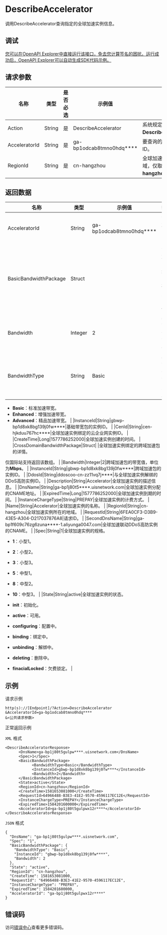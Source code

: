 # DescribeAccelerator

调用DescribeAccelerator查询指定的全球加速实例信息。

## 调试

[您可以在OpenAPI Explorer中直接运行该接口，免去您计算签名的困扰。运行成功后，OpenAPI Explorer可以自动生成SDK代码示例。](https://api.aliyun.com/#product=Ga&api=DescribeAccelerator&type=RPC&version=2019-11-20)

## 请求参数

|名称|类型|是否必选|示例值|描述|
|--|--|----|---|--|
|Action|String|是|DescribeAccelerator|系统规定参数。取值：**DescribeAccelerator**。 |
|AcceleratorId|String|是|ga-bp1odcab8tmno0hdq\*\*\*\*|要查询的全球加速实例ID。 |
|RegionId|String|是|cn-hangzhou|全球加速实例所属的地域，仅取值：**cn-hangzhou**。 |

## 返回数据

|名称|类型|示例值|描述|
|--|--|---|--|
|AcceleratorId|String|ga-bp1odcab8tmno0hdq\*\*\*\*|全球加速实例ID。 |
|BasicBandwidthPackage|Struct| |全球加速实例绑定的基础带宽包的详情。 |
|Bandwidth|Integer|2|基础带宽包的带宽值。 |
|BandwidthType|String|Basic|基础带宽包的带宽类型。

 -   **Basic**：标准加速带宽。
-   **Enhanced**：增强加速带宽。
-   **Advanced**：精品加速带宽。 |
|InstanceId|String|gbwp-bp1d8xk8bg139j0fw\*\*\*\*|基础带宽包的实例ID。 |
|CenId|String|cen-hjkduu767hc\*\*\*\*|全球加速实例绑定的云企业网实例ID。 |
|CreateTime|Long|1577786252000|全球加速实例创建的时间。 |
|CrossDomainBandwidthPackage|Struct| |全球加速实例绑定的跨域加速包的详情。

 仅国际站支持返回该数组。 |
|Bandwidth|Integer|2|跨域加速包的带宽值，单位为**Mbps**。 |
|InstanceId|String|gbwp-bp1d8xk8bg139j0fw\*\*\*\*|跨域加速包的实例ID。 |
|DdosId|String|ddoscoo-cn-zz11vq7j\*\*\*\*|与全球加速实例解绑的DDoS高防实例ID。 |
|Description|String|Accelerator|全球加速实例的描述信息。 |
|DnsName|String|ga-bp1j80t5\*\*\*\*.uisnetwork.com|全球加速实例分配的CNAME地址。 |
|ExpiredTime|Long|1577786252000|全球加速实例到期的时间。 |
|InstanceChargeType|String|PREPAY|全球加速实例的计费方式。 |
|Name|String|Accelerator|全球加速实例的名称。 |
|RegionId|String|cn-hangzhou|全球加速实例所在的地域。 |
|RequestId|String|6FEA0CF3-D3B9-43E5-A304-D217037876A8|请求ID。 |
|SecondDnsName|String|ga-bp1f609c76zg6zuna\*\*\*\*-1.aliyunga0047.com|全球加速联动DDoS高防实例的CNAME。 |
|Spec|String|1|全球加速实例的规格。

 -   **1**：小型1。
-   **2**：小型2。
-   **3**：小型3。
-   **5**：中型1。
-   **8**：中型2。
-   **10**：中型3。 |
|State|String|active|全球加速实例的状态。

 -   **init**：初始化。
-   **active**：可用。
-   **configuring**：配置中。
-   **binding**：绑定中。
-   **unbinding**：解绑中。
-   **deleting**：删除中。
-   **finacialLocked**：欠费锁定。 |

## 示例

请求示例

```
http(s)://[Endpoint]/?Action=DescribeAccelerator
&AcceleratorId=ga-bp1odcab8tmno0hdq****
&<公共请求参数>
```

正常返回示例

`XML` 格式

```
<DescribeAcceleratorResponse>     
      <DnsName>ga-bp1j80t5gulpw****.uisnetwork.com</DnsName>
      <Spec>1</Spec>
      <BasicBandwidthPackage>
            <BandwidthType>Basic</BandwidthType>
            <InstanceId>gbwp-bp1d8xk8bg139j0fw****</InstanceId>
            <Bandwidth>2</Bandwidth>
      </BasicBandwidthPackage>
      <State>active</State>
      <RegionId>cn-hangzhou</RegionId>
      <CreateTime>1581653081000</CreateTime>
      <RequestId>64966488-B3E3-41E2-9570-4596117EC12E</RequestId>
      <InstanceChargeType>PREPAY</InstanceChargeType>
      <ExpiredTime>1584201600000</ExpiredTime>
      <AcceleratorId>ga-bp1j80t5gulpwx12r****</AcceleratorId>
</DescribeAcceleratorResponse>
```

`JSON` 格式

```
{
  "DnsName": "ga-bp1j80t5gulpw****.uisnetwork.com",
  "Spec": "1",
  "BasicBandwidthPackage": {
    "BandwidthType": "Basic",
    "InstanceId": "gbwp-bp1d8xk8bg139j0fw****",
    "Bandwidth": 2
  },
  "State": "active",
  "RegionId": "cn-hangzhou",
  "CreateTime": 1581653081000,
  "RequestId": "64966488-B3E3-41E2-9570-4596117EC12E",
  "InstanceChargeType": "PREPAY",
  "ExpiredTime": 1584201600000,
  "AcceleratorId": "ga-bp1j80t5gulpwx12r****"
}
```

## 错误码

访问[错误中心](https://error-center.alibabacloud.com/status/product/Ga)查看更多错误码。

